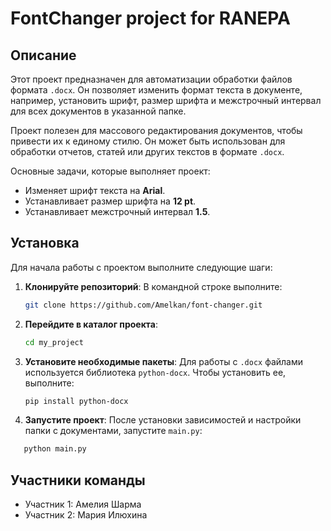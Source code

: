 # FontChanger project for RANEPA

## Описание
Этот проект предназначен для автоматизации обработки файлов формата `.docx`. Он позволяет изменить формат текста в документе, например, установить шрифт, размер шрифта и межстрочный интервал для всех документов в указанной папке.

Проект полезен для массового редактирования документов, чтобы привести их к единому стилю. Он может быть использован для обработки отчетов, статей или других текстов в формате `.docx`.

Основные задачи, которые выполняет проект:
- Изменяет шрифт текста на **Arial**.
- Устанавливает размер шрифта на **12 pt**.
- Устанавливает межстрочный интервал **1.5**.

## Установка

Для начала работы с проектом выполните следующие шаги:

1. **Клонируйте репозиторий**:
   В командной строке выполните:
   ```bash
   git clone https://github.com/Amelkan/font-changer.git


2. **Перейдите в каталог проекта**:
    ```bash
   cd my_project


3. **Установите необходимые пакеты**:
Для работы с `.docx` файлами используется библиотека `python-docx`. Чтобы установить ее, выполните:
    ```bash
   pip install python-docx


4. **Запустите проект**:
После установки зависимостей и настройки папки с документами, запустите `main.py`:
```bash
   python main.py
```

## Участники команды
- Участник 1: Амелия Шарма
- Участник 2: Мария Илюхина
